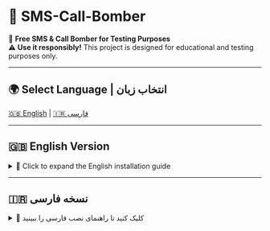# 📲 SMS-Call-Bomber  
🚀 **Free SMS & Call Bomber for Testing Purposes**  
⚠️ **Use it responsibly!** This project is designed for educational and testing purposes only.  

---
## 🌍 Select Language | **انتخاب زبان**
[🇬🇧 English](#english-version) | [🇮🇷 فارسی](#نسخه-فارسی)

---

## <a name="english-version"></a> 🇬🇧 **English Version**
<details>
  <summary>🔹 Click to expand the English installation guide</summary>

## 📌 Project Requirements & Installation Guide  
Follow the steps below to set up and run **SMS-Call-Bomber** on your server.  

### 🚀 Step 1: Update Your Server  
Before installing dependencies, update your system packages by running:  
```bash
apt update && apt upgrade -y
```
☑️ This command updates everything automatically.  

### 📦 Step 2: Install Required Packages  
Now, install the necessary dependencies:  
```bash
apt install python3 git tor -y
```
☑️ This installs **Python3**, **Git**, and **Tor** in one command.  

### 📌 Step 3: Install Python Dependencies  
Run the following command to install the required Python package:  
```bash
pip install requests
```
☑️ This installs the **requests** library for Python.  

### 🚀 Step 4: Run the SMS-Call-Bomber  
Once everything is set up, execute the script using:  
```bash
python3 Sms_Call_Bomber
```

### 📞 How to Enter Phone Numbers  
Make sure to enter phone numbers in the correct format before pressing **Enter**:  
✅ **Example:**  
```
+989123456789
```
☑️ **Now, your bomber is ready to go!** 🚀🔥  

</details>

---

## <a name="نسخه-فارسی"></a> 🇮🇷 **نسخه فارسی**
<details>
  <summary>🔹 کلیک کنید تا راهنمای نصب فارسی را ببینید</summary>

## 📌 پیش‌نیازها و راهنمای نصب  
برای راه‌اندازی **SMS-Call-Bomber** مراحل زیر را انجام دهید.  

### 🚀 مرحله ۱: بروزرسانی سرور  
قبل از نصب پیش‌نیازها، ابتدا سرور خود را بروز کنید:  
```bash
apt update && apt upgrade -y
```
☑️ این دستور، همه بسته‌های سرور را بروزرسانی می‌کند.  

### 📦 مرحله ۲: نصب پیش‌نیازها  
برای نصب پکیج‌های موردنیاز این دستور را اجرا کنید:  
```bash
apt install python3 git tor -y
```
☑️ این دستور **Python3**، **Git** و **Tor** را هم‌زمان نصب می‌کند.  

### 📌 مرحله ۳: نصب وابستگی‌های پایتون  
دستور زیر را اجرا کنید تا کتابخانه‌های لازم نصب شوند:  
```bash
pip install requests
```
☑️ این دستور **کتابخانه requests** را برای پایتون نصب می‌کند.  

### 🚀 مرحله ۴: اجرای SMS-Call-Bomber  
پس از نصب پیش‌نیازها، می‌توانید برنامه را اجرا کنید:  
```bash
python3 Sms_Call_Bomber
```

### 📞 نحوه وارد کردن شماره‌ها  
شماره تلفن‌ها باید به این فرمت وارد شوند، سپس کلید **Enter** را بزنید:  
✅ **نمونه:**  
```
+989123456789
```
☑️ **اکنون سرویس شما آماده استفاده است!** 🚀🔥  

</details>
